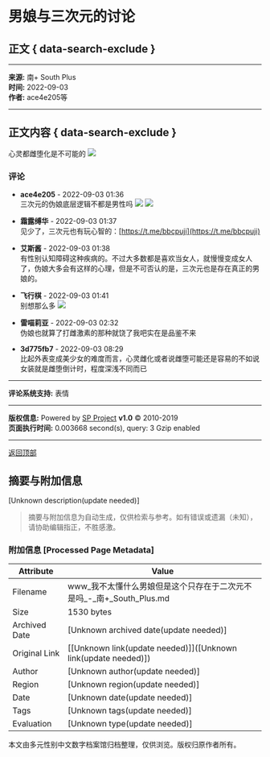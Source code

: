 # 男娘与三次元的讨论

## 正文 { data-search-exclude }


---

**来源:** 南+ South Plus  
**时间:** 2022-09-03  
**作者:** ace4e205等  

---

## 正文内容 { data-search-exclude }

心灵都雌堕化是不可能的 ![](images/post/smile/smallface/face056.jpg)

### 评论

- **ace4e205** - 2022-09-03 01:36  
  三次元的伪娘底层逻辑不都是男性吗 ![](images/post/smile/smallface/face061.jpg) ![](//www.summer-plus.net/attachment/Mon_2209/9_1365017_cd4294120bf1b8d.jpg)

- **霜露缚华** - 2022-09-03 01:37  
  见少了，三次元也有玩心智的：[https://t.me/bbcpuji](https://t.me/bbcpuji)

- **艾斯酱** - 2022-09-03 01:38  
  有性别认知障碍这种疾病的。不过大多数都是喜欢当女人，就慢慢变成女人了，伪娘大多会有这样的心理，但是不可否认的是，三次元也是存在真正的男娘的。

- **飞行棋** - 2022-09-03 01:41  
  别想那么多 ![](images/post/smile/smallface/face113.jpg)

- **雷喵莉亚** - 2022-09-03 02:32  
  伪娘也就算了打雌激素的那种就饶了我吧实在是品鉴不来

- **3d775fb7** - 2022-09-03 08:29  
  比起外表变成美少女的难度而言，心灵雌化或者说雌堕可能还是容易的不如说女装就是雌堕倒计时，程度深浅不同而已

---

**评论系统支持:** 表情

---

**版权信息:** Powered by [SP Project](/) **v1.0** © 2010-2019  
**页面执行时间:** 0.003668 second(s), query: 3 Gzip enabled  

--- 

[返回顶部](#0)
<!-- tcd_original_link https://www.summer-plus.net/simple/index.php?t1579501.html -->


## 摘要与附加信息

<!-- tcd_abstract -->
[Unknown description(update needed)]
<!-- tcd_abstract_end -->

> 摘要与附加信息为自动生成，仅供检索与参考。如有错误或遗漏（未知），请协助编辑指正，不胜感激。

### 附加信息 [Processed Page Metadata]

| Attribute       | Value                                  |
|-----------------|----------------------------------------|
| Filename        | www_我不太懂什么男娘但是这个只存在于二次元不是吗_-_南+_South_Plus.md                             |
| Size            | 1530 bytes                           |
| Archived Date   | [Unknown archived date(update needed)]                             |
| Original Link   | [[Unknown link(update needed)]]([Unknown link(update needed)])                       |
| Author          | [Unknown author(update needed)]                               |
| Region          | [Unknown region(update needed)]                               |
| Date            | [Unknown date(update needed)]                                 |
| Tags            | [Unknown tags(update needed)]                                 |
| Evaluation            | [Unknown type(update needed)]                                 |
<!-- tcd_table_end -->

本文由多元性别中文数字档案馆归档整理，仅供浏览。版权归原作者所有。
